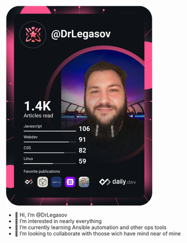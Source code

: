 
<a href="https://app.daily.dev/DailyDevTips"><img src="https://github.com/drlegasov/drlegasov/blob/master/devcard.svg" width="400" alt="Christophe Rossi's Dev Card"/></a>


- 👋 Hi, I’m @DrLegasov
- 👀 I’m interested in nearly everything
- 🌱 I’m currently learning Ansible automation and other ops tools
- 💞️ I’m looking to collaborate with thoose wich have mind near of mine


<!---
DrLegasov/DrLegasov is a ✨ special ✨ repository because its `README.md` (this file) appears on your GitHub profile.
You can click the Preview link to take a look at your changes.
--->
